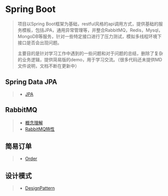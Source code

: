 # Spring Boot

> 项目以Spring Boot框架为基础，restful风格的api调用方式，提供基础的服务模板，包括JPA，通用异常管理等，并整合RabbitMQ，Redis，Mysql，MongoDB等服务，针对一些特定接口进行了压力测试，模拟多线程环境下接口是否会出现问题。
>
> 主要目的是针对学习工作中遇到的一些问题和对于问题的总结，删除了复杂的业务逻辑，提供简易版的demo，用于学习交流。（很多代码还未提供MD文件说明，文档不断在更新中）

## Spring Data JPA

> * [JPA](https://github.com/oubin17/springboot/blob/master/src/main/resources/md/jpa/JPA.md)

## RabbitMQ

> * [概念理解](https://github.com/oubin17/springboot/blob/master/src/main/resources/md/rabbitmq/RabbitMQ概念.md)
> * [RabbitMQ特性](https://github.com/oubin17/springboot/blob/master/src/main/resources/md/rabbitmq/RabbitMQ使用.md)

## 简易订单

> * [Order](https://github.com/oubin17/springboot/blob/master/src/main/resources/md/order/Order.md) 

## 设计模式

> * [DesignPattern](https://github.com/oubin17/springboot/blob/master/src/main/resources/md/designpattern/JAVA设计模式.md) 
